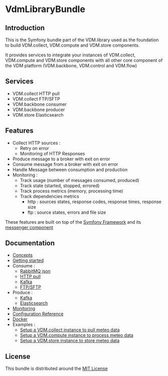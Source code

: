 # VdmLibraryBundle

## Introduction

This is the Symfony bundle part of the VDM.library used as the foundation to build VDM.collect, VDM.compute and 
VDM.store components.

It provides services to integrate your instances of VDM.collect, VDM.compute and VDM.store components with all other 
core component of the VDM platform (VDM.backbone, VDM.control and VDM.flow)

## Services

* VDM.collect HTTP pull
* VDM.collect FTP/SFTP
* VDM.backbone consumer
* VDM.backbone producer
* VDM.store Elasticsearch

## Features

* Collect HTTP sources :
    * Retry on error
    * Monitoring of HTTP Responses
* Produce message to a broker with exit on error
* Consume message from a broker with exit on error
* Handle Message between consumption and production
* Monitoring :
    * Track usage (number of messages consumed, produced)
    * Track state (started, stopped, errored)
    * Track process metrics (memory, processing time)
    * Track dependencies metrics
        * http : sources states, response codes, response times, response size
        * ftp : source states, errors and file size

These features are built on top of the [Symfony Framework](https://symfony.com/) and 
its [messenger component](https://symfony.com/doc/current/components/messenger.html)

## Documentation

* [Concepts](./Resources/docs/concepts.md)
* [Getting started](./Resources/docs/getting-started.md)
* Consume :
    * [RabbitMQ json](./Resources/docs/consume/rabbitmq-json.md)
    * [HTTP pull](./Resources/docs/consume/http-pull.md)
    * [Kafka](./Resources/docs/consume/kafka.md)
    * [FTP/SFTP](./Resources/docs/consume/ftp.md)
* Produce :
    * [Kafka](./Resources/docs/produce/kafka.md)
    * [Elasticsearch](./Resources/docs/produce/elasticsearch.md)
* [Monitoring](./Resources/docs/monitoring.md)
* [Configuration Reference](./Resources/docs/configuration-reference.md)
* [Docker](./Resources/docs/docker.md)
* Examples :
    * [Setup a VDM.collect instance to pull meteo data](./Resources/docs/examples/vdm-collect.md)
    * [Setup a VDM.compute instance to process meteo data](./Resources/docs/examples/vdm-compute.md)
    * [Setup a VDM.store instance to store meteo data](./Resources/docs/examples/vdm-store.md)
    
## License

This bundle is distributed around the [MIT License](./LICENSE)